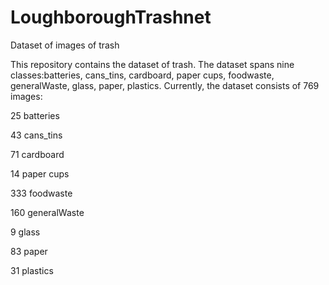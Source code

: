 # LoughboroughTrashnet
 Dataset of images of trash

This repository contains the dataset of trash. The dataset spans nine classes:batteries, cans_tins, cardboard, paper cups, foodwaste, generalWaste, glass, paper, plastics. Currently, the dataset consists of 769 images:

25 batteries

43 cans_tins

71 cardboard

14 paper cups

333 foodwaste

160 generalWaste

9 glass

83 paper

31 plastics
